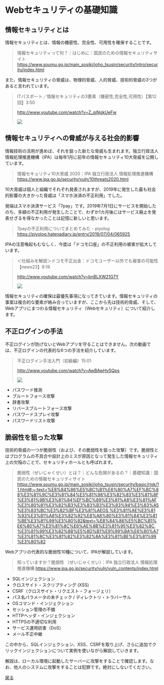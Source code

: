 # Webセキュリティの基礎知識

## 情報セキュリティとは

情報セキュリティとは、情報の機密性、完全性、可用性を確保することです。

> 情報セキュリティって何？｜はじめに｜国民のための情報セキュリティサイト
> https://www.soumu.go.jp/main_sosiki/joho_tsusin/security/intro/security/index.html

また、情報セキュリティの脅威は、物理的脅威、人的脅威、技術的脅威の3つがあると言われています。

> ITパスポート／情報セキュリティの3要素（機密性,完全性,可用性）【第12回】3:50
> 
> http://www.youtube.com/watch?v=Z_qjNgkUeFw
> 
> [![](http://img.youtube.com/vi/Z_qjNgkUeFw/0.jpg)](http://www.youtube.com/watch?v=Z_qjNgkUeFw "")

## 情報セキュリティへの脅威が与える社会的影響

情報技術の活用が進めば、それを狙った新たな脅威も生まれます。独立行政法人 情報処理推進機構（IPA）は毎年1月に前年の情報セキュリティ10大脅威を公開しています。

> 情報セキュリティ10大脅威 2020：IPA 独立行政法人 情報処理推進機構
> https://www.ipa.go.jp/security/vuln/10threats2020.html

10大脅威は個人と組織でそれぞれ発表されますが、2019年に発生した最も社会的影響の大きかった脅威は「スマホ決済の不正利用」でした。

発端はスマホ決済サービス「7pay」です。2019年7月1日にサービスを開始したのち、多額の不正利用が発生したことで、わずか1カ月後にはサービス廃止を発表せざるを得なかったことは記憶に新しいと思います。

> 7payの不正利用についてまとめてみた - piyolog
> https://piyolog.hatenadiary.jp/entry/2019/07/04/065925

IPAの注意喚起もむなしく、今度は「ドコモ口座」の不正利用の被害が拡大しています。

> ＜仕組みを解説＞ドコモ不正出金：ドコモユーザー以外でも被害の可能性【news23】9:19
>
> http://www.youtube.com/watch?v=bnBLXW21G7Y
>
> [![](http://img.youtube.com/vi/bnBLXW21G7Y/0.jpg)](http://www.youtube.com/watch?v=bnBLXW21G7Y "")

情報セキュリティの確保は最優先事項になってきています。情報セキュリティの事案は複合的な要素が絡み合っていますが、ここから先は技術的脅威、そして、Webアプリにまつわる情報セキュリティ（Webセキュリティ）について紹介します。

## 不正ログインの手法

不正ログインが防げないとWebアプリを守ることはできません。次の動画では、不正ログインの代表的な6つの手法を紹介しています。

> 不正ログイン手法入門（初級編）15:01
>
> http://www.youtube.com/watch?v=AwBAwHy5Qps
>
> [![](http://img.youtube.com/vi/AwBAwHy5Qps/0.jpg)](http://www.youtube.com/watch?v=AwBAwHy5Qps "")

- パスワード推測
- ブルートフォース攻撃
- 辞書攻撃
- リバースブルートフォース攻撃
- パスワードスプレイ攻撃
- パスワードリスト攻撃

## 脆弱性を狙った攻撃

技術的脅威の一つが脆弱性（および、その脆弱性を狙った攻撃）です。脆弱性とはプログラムの不具合や設計上のミスが原因となって発生した情報セキュリティ上の欠陥のことで、セキュリティホールとも呼ばれます。

> 脆弱性（ぜいじゃくせい）とは？｜どんな危険があるの？｜基礎知識｜国民のための情報セキュリティサイト
> https://www.soumu.go.jp/main_sosiki/joho_tsusin/security/basic/risk/11.html#:~:text=%E8%84%86%E5%BC%B1%E6%80%A7%EF%BC%88%E3%81%9C%E3%81%84%E3%81%98%E3%82%83%E3%81%8F%E3%81%9B%E3%81%84%EF%BC%89%E3%81%A8%E3%81%AF%E3%80%81%E3%82%B3%E3%83%B3%E3%83%94%E3%83%A5%E3%83%BC%E3%82%BF%E3%81%AEOS,%E3%81%AE%E3%81%93%E3%81%A8%E3%82%92%E8%A8%80%E3%81%84%E3%81%BE%E3%81%99%E3%80%82&text=%E8%84%86%E5%BC%B1%E6%80%A7%E3%81%8C%E6%AE%8B%E3%81%95%E3%82%8C,%E3%81%99%E3%82%8B%E5%8D%B1%E9%99%BA%E6%80%A7%E3%81%8C%E3%81%82%E3%82%8A%E3%81%BE%E3%81%99%E3%80%82

Webアプリの代表的な脆弱性10種について、IPAが解説しています。

> 知っていますか？脆弱性 （ぜいじゃくせい）：IPA 独立行政法人 情報処理推進機構
> https://www.ipa.go.jp/security/vuln/vuln_contents/index.html

- SQLインジェクション
- クロスサイト・スクリプティング (XSS)
- CSRF（クロスサイト・リクエスト・フォージェリ）
- パス名パラメータの未チェック / ディレクトリ・トラバーサル
- OSコマンド・インジェクション
- セッション管理の不備
- HTTPヘッダ・インジェクション
- HTTPSの不適切な利用
- サービス運用妨害（DoS）
- メール不正中継

この中から、SQLインジェクション、XSS、CSRFを取り上げ、さらに追加でクリックインジェクションについて実例を使いながら解説していきます。

解説は、ローカル環境に起動したサーバーに攻撃をすることで確認します。なお、他人のシステムに攻撃をすることは犯罪です。絶対にしないでください。

[戻る](/README.md)